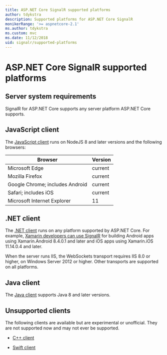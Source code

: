```yaml
---
title: ASP.NET Core SignalR supported platforms
author: tdykstra
description: Supported platforms for ASP.NET Core SignalR
monikerRange: '>= aspnetcore-2.1'
ms.author: tdykstra
ms.custom: mvc
ms.date: 11/12/2018
uid: signalr/supported-platforms
---
```

# ASP.NET Core SignalR supported platforms

## Server system requirements

SignalR for ASP.NET Core supports any server platform ASP.NET Core supports.

## JavaScript client

The [JavaScript client](https://www.npmjs.com/package/@aspnet/signalr) runs on NodeJS 8 and later versions and the following browsers:

| Browser | Version |
| ------- | ------- |
| Microsoft Edge | current |
| Mozilla Firefox | current |
| Google Chrome; includes Android | current |
| Safari; includes iOS | current |
| Microsoft Internet Explorer | 11 |
 
## .NET client

The [.NET client](https://www.nuget.org/packages/Microsoft.AspNetCore.SignalR/) runs on any platform supported by ASP.NET Core. For example, [Xamarin developers can use SignalR](https://github.com/aspnet/Announcements/issues/305) for building Android apps using Xamarin.Android 8.4.0.1 and later and iOS apps using Xamarin.iOS 11.14.0.4 and later.

When the server runs IIS, the WebSockets transport requires IIS 8.0 or higher, on Windows Server 2012 or higher. Other transports are supported on all platforms.

## Java client

The [Java client](https://search.maven.org/artifact/com.microsoft.aspnet/signalr) supports Java 8 and later versions.

## Unsupported clients

The following clients are available but are experimental or unofficial. They are not supported now and may not ever be supported.

* [C++ client](https://github.com/aspnet/SignalR/tree/master/clients/cpp)

* [Swift client](https://github.com/moozzyk/SignalR-Client-Swift)
